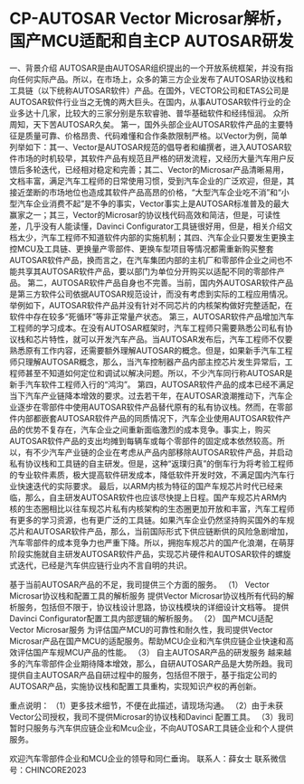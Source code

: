 # CP-AUTOSAR Vector Microsar解析，国产MCU适配和自主CP AUTOSAR研发


一、背景介绍
AUTOSAR是由AUTOSAR组织提出的一个开放系统框架，并没有指向任何实际产品。所以，在市场上，众多的第三方企业发布了AUTOSAR协议栈和工具链（以下统称AUTOSAR软件）产品。在国外，VECTOR公司和ETAS公司是AUTOSAR软件行业当之无愧的两大巨头。在国内，从事AUTOSAR软件行业的企业多达十几家，比较大的三家分别是东软睿驰、普华基础软件和经纬恒润。
众所周知，天下苦AUTOSAR久矣。
第一，国外头部企业AUTOSAR软件产品的主要特征是质量可靠、价格昂贵、代码难懂和合作条款限制严格。以Vector为例，简单列举如下：其一、Vector是AUTOSAR规范的倡导者和编撰者，进入AUTOSAR软件市场的时机较早，其软件产品有规范且严格的研发流程，又经历大量汽车用户反馈后多轮迭代，已经相对稳定和完善；其二、Vector的Microsar产品清晰易用，文档丰富，满足汽车工程师的日常使用习惯，受到汽车企业的广泛欢迎，但是，其接近垄断的市场地位也造成其软件产品高昂的价格，“大型汽车企业吃不消”和“小型汽车企业消费不起”是不争的事实，Vector事实上是AUTOSAR标准普及的最大赢家之一；其三，Vector的Microsar的协议栈代码高效和简洁，但是，可读性差，几乎没有人能读懂，Davinci Configurator工具链很好用，但是，相关介绍文档太少，汽车工程师不知道软件内部的实施机制；其四、汽车企业只要发生更换主控MCU及工具链、更换量产零部件、更换车型项目等情况都需重新购买整套AUTOSAR软件产品，换而言之，在汽车集团内部的主机厂和零部件企业之间也不能共享其AUTOSAR软件产品，要以部门为单位分开购买以适配不同的零部件产品。
第二，AUTOSAR软件产品自身也不完善。当前，国内外AUTOSAR软件产品是第三方软件公司依据AUTOSAR规范设计，而没有考虑到实际的工程应用情况。举例如下，AUTOSAR软件产品并没有针对不同芯片的内核架构做好完整适配，在软件中存在较多“死循环”等非正常量产状态。
第三，AUTOSAR软件产品增加汽车工程师的学习成本。在没有AUTOSAR框架时，汽车工程师只需要熟悉公司私有协议栈和芯片特性，就可以开发汽车产品。当AUTOSAR发布后，汽车工程师不仅要熟悉原有工作内容，还需要额外理解AUTOSAR的概念。但是，如果新手汽车工程师只理解AUTOSAR概念，那么，当汽车控制器产品内部主控芯片发生异常后，工程师甚至不知道如何定位和调试以解决问题。所以，不少汽车同行称AUTOSAR是新手汽车软件工程师入行的“鸿沟”。
第四，AUTOSAR软件产品的成本已经不满足当下汽车产业链降本增效的要求。过去若干年，在AUTOSAR浪潮推动下，汽车企业逐步在零部件中使用AUTOSAR软件产品替代原有的私有协议栈。然而，在零部件内部都嵌套AUTOSAR软件产品的同质情况下，汽车企业使用AUTOSAR软件产品的优势不复存在，汽车企业之间重新面临激烈的成本竞争。事实上，购买AUTOSAR软件产品的支出均摊到每辆车或每个零部件的固定成本依然较高。所以，有不少汽车产业链的企业在考虑从产品内部移除AUTOSAR软件产品，并启动私有协议栈和工具链的自主研发。但是，这种“返璞归真”的倒车行为将考验工程师的专业软件素质，极大提高软件研发成本，降低软件开发时效，不满足国内汽车行业快速迭代的实际要求。
最后，以ARM内核为特征的国产车规芯片时代已经来临，那么，自主研发AUTOSAR软件也应该尽快提上日程。国产车规芯片ARM内核的生态圈相比以往车规芯片私有内核架构的生态圈更加开放和丰富，汽车工程师有更多的学习资源，也有更广泛的工具链。如果汽车企业仍然坚持购买国外的车规芯片和AUTOSAR软件产品，那么，当前国际形式下供应链断供的风险急剧增加，汽车零部件的成本竞争力也严重下降。所以，拥抱车规芯片的国产化浪潮，在萌芽阶段实施就自主研发AUTOSAR软件产品，实现芯片硬件和AUTOSAR软件的螺旋式迭代，已经是汽车供应链行业内不言自明的共识。

基于当前AUTOSAR产品的不足，我司提供三个方面的服务。
（1） Vector Microsar协议栈和配置工具的解析服务
提供Vector Microsar协议栈所有代码的解析服务，包括但不限于，协议栈设计思路，协议栈模块的详细设计文档等。
提供Davinci Configurator配置工具内部逻辑的解析服务。
（2） 国产MCU适配Vector Microsar服务
为评估国产MCU的可靠性和耐久性，我司提供Vector Microsar产品在国产MCU的适配服务。帮助MCU企业和汽车供应链企业快速和高效评估国产车规MCU产品的性能。
（3） 自主AUTOSAR产品的研发服务
越来越多的汽车零部件企业期待降本增效，那么，自研AUTOSAR产品是大势所趋。我司提供自主AUTOSAR产品自研过程中的服务，包括但不限于，基于指定公司的AUTOSAR产品，实施协议栈和配置工具重构，实现知识产权的再创新。

重点说明：
（1）更多技术细节，不便在此描述，请现场沟通。
（2）由于未获Vector公司授权，我司不提供Microsar的协议栈和Davinci 配置工具。
（3）我司暂时只服务与汽车供应链企业和Mcu企业，不向AUTOSAR工具链企业和个人提供服务。

欢迎汽车零部件企业和MCU企业的领导和同仁垂询。
联系人：薛女士
联系微信号：CHINCORE2023
